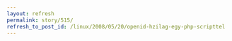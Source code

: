```yaml
---
layout: refresh
permalink: story/515/
refresh_to_post_id: /linux/2008/05/20/openid-hzilag-egy-php-scripttel
---
```

